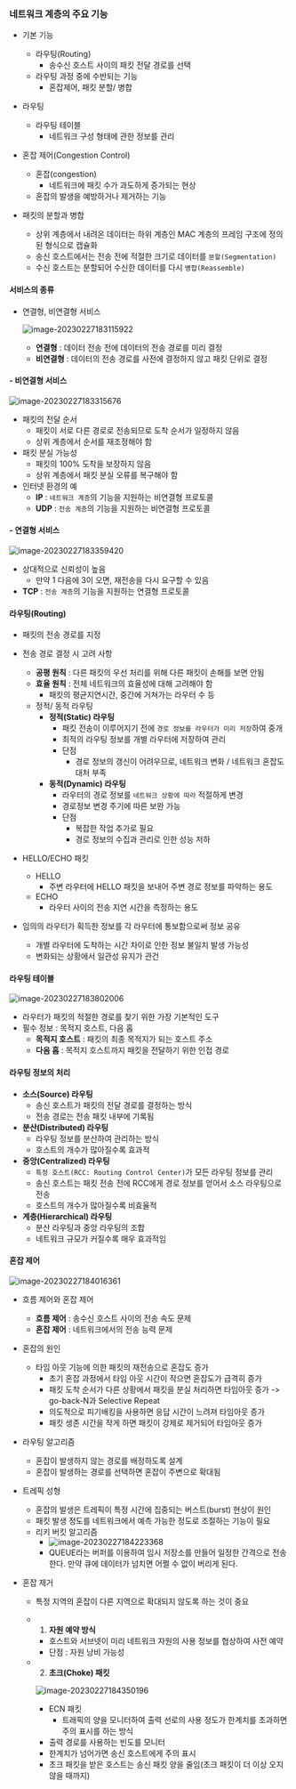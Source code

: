 ### 네트워크 계층의 주요 기능

- 기본 기능
  - 라우팅(Routing)
    - 송수신 호스트 사이의 패킷 전달 경로를 선택
  - 라우팅 과정 중에 수반되는 기능
    - 혼잡제어, 패킷 분할/ 병합
- 라우팅
  - 라우팅 테이블
    - 네트워크 구성 형태에 관한 정보를 관리

- 혼잡 제어(Congestion Control)
  - 혼잡(congestion)
    - 네트워크에 패킷 수가 과도하게 증가되는 현상
  - 혼잡의 발생을 예방하거나 제거하는 기능
- 패킷의 분할과 병합
  - 상위 계층에서 내려온 데이터는 하위 계층인 MAC 계층의 프레임 구조에 정의된 형식으로 캡슐화
  - 송신 호스트에서는 전송 전에 적절한 크기로 데이터를 `분할(Segmentation)`
  - 수신 호스트는 분할되어 수신한 데이터를 다시 `병합(Reassemble)`



#### 서비스의 종류

- 연결형, 비연결형 서비스

  ![image-20230227183115922](./assets/image-20230227183115922.png)

  - **연결형** : 데이터 전송 전에 데이터의 전송 경로를 미리 결정
  - **비연결형** : 데이터의 전송 경로를 사전에 결정하지 않고 패킷 단위로 결정



#### - 비연결형 서비스

![image-20230227183315676](./assets/image-20230227183315676.png)

- 패킷의 전달 순서
  - 패킷이 서로 다른 경로로 전송되므로 도착 순서가 일정하지 않음
  - 상위 계층에서 순서를 재조정해야 함
- 패킷 분실 가능성
  - 패킷의 100% 도착을 보장하지 않음
  - 상위 계층에서 패킷 분실 오류를 복구해야 함
- 인터넷 환경의 예
  - **IP** : `네트워크 계층`의 기능을 지원하는 비연결형 프로토콜
  - **UDP** : `전송 계층`의 기능을 지원하는 비연결형 프로토콜



#### - 연결형 서비스

![image-20230227183359420](./assets/image-20230227183359420.png)

- 상대적으로 신뢰성이 높음
  - 만약 1 다음에 3이 오면, 재전송을 다시 요구할 수 있음
- **TCP** : `전송 계층`의 기능을 지원하는 연결형 프로토콜



#### 라우팅(Routing)

- 패킷의 전송 경로를 지정
- 전송 경로 결정 시 고려 사항
  - **공평 원칙** : 다른 패킷의 우선 처리를 위해 다른 패킷이 손해를 보면 안됨
  - **효율 원칙** : 전체 네트워크의 효율성에 대해 고려해야 함
    - 패킷의 평균지연시간, 중간에 거쳐가는 라우터 수 등
  - 정적/ 동적 라우팅
    - **정적(Static) 라우팅**
      - 패킷 전송이 이루어지기 전에 `경로 정보를 라우터가 미리 저장`하여 중개
      - 최적의 라우팅 정보를 개별 라우터에 저장하여 관리
      - 단점
        - 경로 정보의 갱신이 어려우므로, 네트워크 변화 / 네트워크 혼잡도 대처 부족
    - **동적(Dynamic) 라우팅**
      - 라우터의 경로 정보를 `네트워크 상황에 따라` 적절하게 변경
      - 경로정보 변경 주기에 따른 보완 가능
      - 단점
        - 복잡한 작업 추가로 필요
        - 경로 정보의 수집과 관리로 인한 성능 저하

- HELLO/ECHO 패킷
  - HELLO
    - 주변 라우터에 HELLO 패킷을 보내어 주변 경로 정보를 파악하는 용도
  - ECHO
    - 라우터 사이의 전송 지연 시간을 측정하는 용도
- 임의의 라우터가 획득한 정보를 각 라우터에 통보함으로써 정보 공유
  - 개별 라우터에 도착하는 시간 차이로 인한 정보 불일치 발생 가능성
  - 변화되는 상황에서 일관성 유지가 관건



#### 라우팅 테이블

![image-20230227183802006](./assets/image-20230227183802006.png)

- 라우터가 패킷의 적절한 경로를 찾기 위한 가장 기본적인 도구
- 필수 정보 : 목적지 호스트, 다음 홉
  - **목적지 호스트** : 패킷의 최종 목적지가 되는 호스트 주소
  - **다음 홉** : 목적지 호스트까지 패킷을 전달하기 위한 인접 경로



#### 라우팅 정보의 처리

- **소스(Source) 라우팅**
  - 송신 호스트가 패킷의 전달 경로를 결정하는 방식
  - 전송 경로는 전송 패킷 내부에 기록됨
- **분산(Distributed) 라우팅**
  - 라우팅 정보를 분산하여 관리하는 방식
  - 호스트의 개수가 많아질수록 효과적
- **중앙(Centralized) 라우팅**
  - `특정 호스트(RCC: Routing Control Center)`가 모든 라우팅 정보를 관리
  - 송신 호스트는 패킷 전송 전에 RCC에게 경로 정보를 얻어서 소스 라우팅으로 전송
  - 호스트의 개수가 많아질수록 비효율적
- **계층(Hierarchical) 라우팅**
  - 분산 라우팅과 중앙 라우팅의 조합
  - 네트워크 규모가 커질수록 매우 효과적임



#### 혼잡 제어

![image-20230227184016361](./assets/image-20230227184016361.png)

- 흐름 제어와 혼잡 제어
  - **흐름 제어** : 송수신 호스트 사이의 전송 속도 문제
  - **혼잡 제어** : 네트워크에서의 전송 능력 문제

- 혼잡의 원인
  - 타임 아웃 기능에 의한 패킷의 재전송으로 혼잡도 증가
    - 초기 혼잡 과정에서 타임 아웃 시간이 작으면 혼잡도가 급격히 증가
    - 패킷 도착 순서가 다른 상황에서 패킷을 분실 처리하면 타임아웃 증가 -> go-back-N과 Selective Repeat
    - 의도적으로 피기배킹을 사용하면 응답 시간이 느려져 타임아웃 증가
    - 패킷 생존 시간을 작게 하면 패킷이 강제로 제거되어 타임아웃 증가
- 라우팅 알고리즘
  - 혼잡이 발생하지 않는 경로를 배정하도록 설계
  - 혼잡이 발생하는 경로를 선택하면 혼잡이 주변으로 확대됨

- 트레픽 성형
  - 혼잡의 발생은 트레픽이 특정 시간에 집중되는 버스트(burst) 현상이 원인
  - 패킷 발생 정도를 네트워크에서 예측 가능한 정도로 조절하는 기능이 필요
  - 리키 버킷 알고리즘
    - ![image-20230227184223368](./assets/image-20230227184223368.png)
    - QUEUE라는 버퍼를 이용하여 임시 저장소를 만들어 일정한 간격으로 전송한다. 만약 큐에 데이터가 넘치면 어쩔 수 없이 버리게 된다.

- 혼잡 제거

  - 특정 지역의 혼잡이 다른 지역으로 확대되지 않도록 하는 것이 중요

  - 1) **자원 예약 방식**

    - 호스트와 서브넷이 미리 네트워크 자원의 사용 정보를 협상하여 사전 예약
    - 단점 : 자원 낭비 가능성

  - 2) **초크(Choke) 패킷**

    ![image-20230227184350196](./assets/image-20230227184350196.png)

    - ECN 패킷
      - 트래픽의 양을 모니터하여 출력 선로의 사용 정도가 한계치를 초과하면 주의 표시를 하는 방식
    - 출력 경로를 사용하는 빈도를 모니터
    - 한계치가 넘어가면 송신 호스트에게 주의 표시
    - 초크 패킷을 받은 호스트는 송신 패킷 양을 줄임(초크 패킷이 더 이상 오지 않을 때까지)